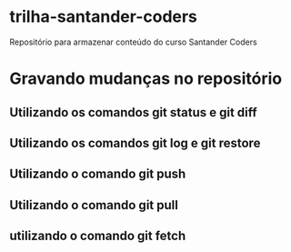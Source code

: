 # trilha-santander-coders
Repositório para armazenar conteúdo do curso Santander Coders

# Gravando mudanças no repositório

## Utilizando os comandos git status e git diff

## Utilizando os comandos git log e git restore

## Utilizando o comando git push

## Utilizando o comando git pull

## utilizando o comando git fetch
